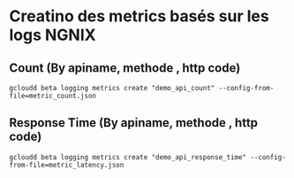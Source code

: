 # Creatino des metrics basés sur les logs NGNIX

## Count (By apiname, methode , http code)
```
gcloudd beta logging metrics create "demo_api_count" --config-from-file=metric_count.json
```

## Response Time (By apiname, methode , http code)
```
gcloudd beta logging metrics create "demo_api_response_time" --config-from-file=metric_latency.json
```
